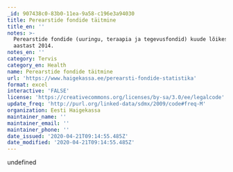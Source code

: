 ```yaml
---
_id: 907438c0-83b0-11ea-9a58-c196e3a94030
title: Perearstide fondide täitmine
title_en: ''
notes: >-
  Perearstide fondide (uuringu, teraapia ja tegevusfondid) kuude lõikes alates
  aastast 2014.
notes_en: ''
category: Tervis
category_en: Health
name: Perearstide fondide täitmine
url: 'https://www.haigekassa.ee/perearsti-fondide-statistika'
format: excel
interactive: 'FALSE'
license: 'https://creativecommons.org/licenses/by-sa/3.0/ee/legalcode'
update_freq: 'http://purl.org/linked-data/sdmx/2009/code#freq-M'
organization: Eesti Haigekassa
maintainer_name: ''
maintainer_email: ''
maintainer_phone: ''
date_issued: '2020-04-21T09:14:55.485Z'
date_modified: '2020-04-21T09:14:55.485Z'
---
```

undefined
